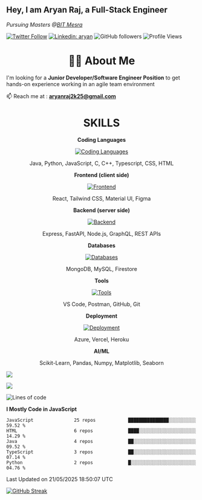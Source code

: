 <h2>Hey, I am Aryan Raj, a Full-Stack Engineer</h2>
<p><em>Pursuing Masters @<a href="https://bitmesra.ac.in/">BIT Mesra
</em></p>

[![Twitter Follow](https://img.shields.io/twitter/follow/desikiteretsu_?label=aryanintech)](https://twitter.com/aryanintech_)
[![Linkedin: aryan](https://img.shields.io/badge/-aryan-blue?style=flat-square&logo=Linkedin&logoColor=white&link=https://www.linkedin.com/in/aryanraj24/)](https://www.linkedin.com/in/aryanraj24/)
![GitHub followers](https://img.shields.io/github/followers/aryan-139?label=Follow&style=social)
![Profile Views](https://komarev.com/ghpvc/?username=aryan-139&color=brightgreen&base=1600)

<h1 align="center"> 🧑‍💻 About Me</h1>
 
 I'm looking for a **Junior Developer/Software Engineer Position** to get hands-on experience working in an agile team environment

📫 Reach me at : **aryanraj2k25@gmail.com**

<h1 align="center">SKILLS</h1>

<p align="center"><strong>Coding Languages</strong></p>
<p align="center">
  <a href="https://skillicons.dev/icons?i=java,python,javascript,c,cpp,typescript,css,html&theme=dark">
    <img src="https://skillicons.dev/icons?i=java,python,javascript,c,cpp,typescript,css,html&theme=dark" alt="Coding Languages">
  </a>
</p>
<p align="center">Java, Python, JavaScript, C, C++, Typescript, CSS, HTML</p>

<p align="center"><strong>Frontend (client side)</strong></p>
<p align="center">
  <a href="https://skillicons.dev/icons?i=react,tailwind,materialui,figma&theme=dark">
    <img src="https://skillicons.dev/icons?i=react,tailwind,materialui,figma&theme=dark" alt="Frontend">
  </a>
</p>
<p align="center">React, Tailwind CSS, Material UI, Figma</p>

<p align="center"><strong>Backend (server side)</strong></p>
<p align="center">
  <a href="https://skillicons.dev/icons?i=express,nodejs,fastapi,graphql&theme=dark">
    <img src="https://skillicons.dev/icons?i=express,nodejs,fastapi,graphql&theme=dark" alt="Backend">
  </a>
</p>
<p align="center">Express, FastAPI, Node.js, GraphQL, REST APIs</p>

<p align="center"><strong>Databases</strong></p>
<p align="center">
  <a href="https://skillicons.dev/icons?i=mongodb,mysql,firebase&theme=dark">
    <img src="https://skillicons.dev/icons?i=mongodb,mysql,firebase&theme=dark" alt="Databases">
  </a>
</p>
<p align="center">MongoDB, MySQL, Firestore</p>

<p align="center"><strong>Tools</strong></p>
<p align="center">
  <a href="https://skillicons.dev/icons?i=vscode,postman,github,git&theme=dark">
    <img src="https://skillicons.dev/icons?i=vscode,postman,github,git&theme=dark" alt="Tools">
  </a>
</p>
<p align="center">VS Code, Postman, GitHub, Git</p>

<p align="center"><strong>Deployment</strong></p>
<p align="center">
  <a href="https://skillicons.dev/icons?i=azure,vercel,heroku&theme=dark">
    <img src="https://skillicons.dev/icons?i=azure,vercel,heroku&theme=dark" alt="Deployment">
  </a>
</p>
<p align="center">Azure, Vercel, Heroku</p>

<p align="center"><strong>AI/ML</strong></p>
<p align="center">Scikit-Learn, Pandas, Numpy, Matplotlib, Seaborn</p>



![](http://github-profile-summary-cards.vercel.app/api/cards/profile-details?username=aryan-139&theme=aura_dark)

<div display="flex">

![](http://github-profile-summary-cards.vercel.app/api/cards/stats?username=aryan-139&theme=aura_dark)


<div>


<!--START_SECTION:waka-->
![Lines of code](https://img.shields.io/badge/From%20Hello%20World%20I%27ve%20Written-1.9%20million%20lines%20of%20code-blue)

**I Mostly Code in JavaScript** 

```text
JavaScript               25 repos            ███████████████░░░░░░░░░░   59.52 % 
HTML                     6 repos             ████░░░░░░░░░░░░░░░░░░░░░   14.29 % 
Java                     4 repos             ██░░░░░░░░░░░░░░░░░░░░░░░   09.52 % 
TypeScript               3 repos             ██░░░░░░░░░░░░░░░░░░░░░░░   07.14 % 
Python                   2 repos             █░░░░░░░░░░░░░░░░░░░░░░░░   04.76 % 
```




 Last Updated on 21/05/2025 18:50:07 UTC
<!--END_SECTION:waka-->

[![GitHub Streak](https://streak-stats.demolab.com?user=aryan-139&theme=dark)](https://git.io/streak-stats)
